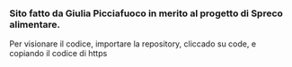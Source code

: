 ### Sito fatto da Giulia Picciafuoco in merito al progetto di Spreco alimentare.

Per visionare il codice, importare la repository, cliccado su code, e copiando il codice di https
